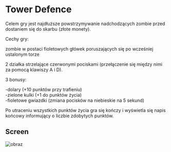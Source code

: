 # Tower Defence 

Celem gry jest najdłuższe powstrzymywanie nadchodzących zombie
przed dostaniem się do skarbu (złote monety).

Cechy gry:

zombie w postaci fioletowych główek poruszających się po wcześniej ustalonym torze

2 działka strzelające czerwonymi pociskami (przełączenie się między nimi za pomocą klawiszy A i D).

3 bonusy:

-dolary (+10 punktów przy trafieniu)<br>
-zielone kulki (+1 do punktów życia)<br>
-fioletowe gwiazdki (zmiana pocisków na niebieskie na 5 sekund)<br>

Po utraceniu wszystkich punktów życia gra się kończy i wyświetla się napis końcowy
informujący o liczbie zdobytych punktów.

## Screen

<p align="center">

![obraz](https://github.com/JayBroe/Gra-Tower-Defense/assets/51862197/ec450333-fe4b-4f94-81a0-0e7bf1c1e4e5)

</p>
